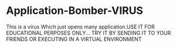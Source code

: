 # Application-Bomber-VIRUS
This is a virus Which just opens many application.USE IT FOR EDUCATIONAL PERPOSES ONLY...
TRY IT BY SENDING IT TO YOUR FRIENDS OR EXECUTING IN A VIRTUAL ENVIRONMENT

